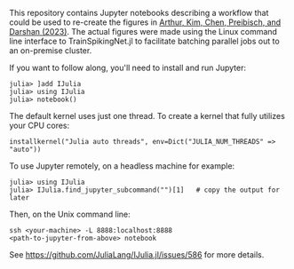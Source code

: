 This repository contains Jupyter notebooks describing a workflow that could be
used to re-create the figures in [Arthur, Kim, Chen, Preibisch, and Darshan
(2023)](https://www.biorxiv.org/content/10.1101/2022.09.26.509578v3.full).  The
actual figures were made using the Linux command line interface to
TrainSpikingNet.jl to facilitate batching parallel jobs out to an on-premise
cluster.


If you want to follow along, you'll need to install and run Jupyter:

```
julia> ]add IJulia
julia> using IJulia
julia> notebook()
```

The default kernel uses just one thread.  To create a kernel that fully
utilizes your CPU cores:

```
installkernel("Julia auto threads", env=Dict("JULIA_NUM_THREADS" => "auto"))
```

To use Jupyter remotely, on a headless machine for example:

```
julia> using IJulia
julia> IJulia.find_jupyter_subcommand("")[1]   # copy the output for later
```

Then, on the Unix command line:

```
ssh <your-machine> -L 8888:localhost:8888
<path-to-jupyter-from-above> notebook
```

See https://github.com/JuliaLang/IJulia.jl/issues/586 for more details.
